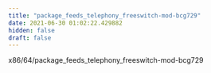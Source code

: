 ```yaml
---
title: "package_feeds_telephony_freeswitch-mod-bcg729"
date: 2021-06-30 01:02:22.429882
hidden: false
draft: false
---
```


x86/64/package_feeds_telephony_freeswitch-mod-bcg729

